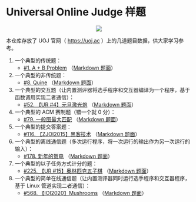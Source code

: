 # Universal Online Judge 样题

<p align="center"><img src="https://raw.githubusercontent.com/vfleaking/uoj/master/web/public/pictures/UOJ.png"></p>

本仓库存放了 UOJ 官网（ https://uoj.ac ）上的几道题目数据，供大家学习参考。

1. 一个典型的传统题：
    * [\#1. A + B Problem](https://uoj.ac/problem/1) （[Markdown 题面](https://uoj.ac/problem/1/statement.md)）
2. 一个典型的非传统题：
    * [\#8. Quine](https://uoj.ac/problem/8) （[Markdown 题面](https://uoj.ac/problem/8/statement.md)）
3. 一个典型的交互题（让内置测评器将选手程序和交互器编译为一个程序，基于函数调用实现二者通信）：
    * [\#52. 【UR \#4】元旦激光炮](https://uoj.ac/problem/52) （[Markdown 题面](https://uoj.ac/problem/52/statement.md)）
4. 一个典型的 ACM 赛制题（错一个就 0 分）：
    * [\#79. 一般图最大匹配](https://uoj.ac/problem/79) （[Markdown 题面](https://uoj.ac/problem/79/statement.md)）
5. 一个典型的提交答案题：
    * [\#116. 【ZJOI2015】黑客技术](https://uoj.ac/problem/116) （[Markdown 题面](https://uoj.ac/problem/116/statement.md)）
6. 一个典型的离线通信题（多次运行程序，将一次运行的输出作为另一次运行的输入）：
    * [\#178. 新年的贺电](https://uoj.ac/problem/178) （[Markdown 题面](https://uoj.ac/problem/178/statement.md)）
7. 一个典型的以子任务方式计分的题：
    * [\#225. 【UR #15】奥林匹克五子棋](https://uoj.ac/problem/225) （[Markdown 题面](https://uoj.ac/problem/225/statement.md)）
8. 一个典型的简单在线通信题（让内置测评器同时运行选手程序和交互器程序，基于 Linux 管道实现二者通信）：
    * [\#568. 【IOI2020】Mushrooms](https://uoj.ac/problem/568) （[Markdown 题面](https://uoj.ac/problem/568/statement.md)）
